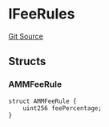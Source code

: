 # IFeeRules
[Git Source](https://github.com/thrackle-io/rules-protocol/blob/9adfea3f253340fbb4af30cdc0009d491b72e160/src/economic/ruleStorage/RuleDataInterfaces.sol)


## Structs
### AMMFeeRule

```solidity
struct AMMFeeRule {
    uint256 feePercentage;
}
```

